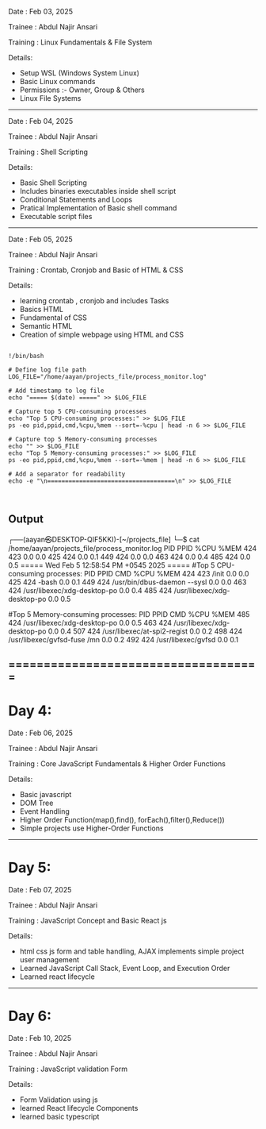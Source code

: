 Date : Feb 03, 2025

Trainee : Abdul Najir Ansari

Training : Linux Fundamentals & File System


Details: 
- Setup WSL (Windows System Linux) 
- Basic Linux commands
- Permissions :- Owner, Group & Others
- Linux File Systems 

-------------------------------------------
Date : Feb 04, 2025

Trainee : Abdul Najir Ansari

Training : Shell Scripting


Details: 
- Basic Shell Scripting 
- Includes binaries executables inside shell script
- Conditional Statements and Loops
- Pratical Implementation of Basic shell command
- Executable script files

--------------------------------------------------------

Date : Feb 05, 2025

Trainee : Abdul Najir Ansari

Training : Crontab, Cronjob and Basic of HTML & CSS


Details: 
- learning crontab , cronjob and includes Tasks
- Basics HTML 
- Fundamental of CSS
- Semantic HTML
- Creation of simple webpage using HTML and CSS 

```

!/bin/bash

# Define log file path
LOG_FILE="/home/aayan/projects_file/process_monitor.log"

# Add timestamp to log file
echo "===== $(date) =====" >> $LOG_FILE

# Capture top 5 CPU-consuming processes
echo "Top 5 CPU-consuming processes:" >> $LOG_FILE
ps -eo pid,ppid,cmd,%cpu,%mem --sort=-%cpu | head -n 6 >> $LOG_FILE

# Capture top 5 Memory-consuming processes
echo "" >> $LOG_FILE
echo "Top 5 Memory-consuming processes:" >> $LOG_FILE
ps -eo pid,ppid,cmd,%cpu,%mem --sort=-%mem | head -n 6 >> $LOG_FILE

# Add a separator for readability
echo -e "\n====================================\n" >> $LOG_FILE



````
## Output
┌──(aayan㉿DESKTOP-QIF5KKI)-[~/projects_file]
└─$ cat /home/aayan/projects_file/process_monitor.log
  PID  PPID %CPU %MEM
  424   423  0.0  0.0
  425   424  0.0  0.1
  449   424  0.0  0.0
  463   424  0.0  0.4
  485   424  0.0  0.5
===== Wed Feb  5 12:58:54 PM +0545 2025 =====
#Top 5 CPU-consuming processes:
  PID  PPID CMD                         %CPU %MEM
  424   423 /init                        0.0  0.0
  425   424 -bash                        0.0  0.1
  449   424 /usr/bin/dbus-daemon --sysl  0.0  0.0
  463   424 /usr/libexec/xdg-desktop-po  0.0  0.4
  485   424 /usr/libexec/xdg-desktop-po  0.0  0.5

#Top 5 Memory-consuming processes:
  PID  PPID CMD                         %CPU %MEM
  485   424 /usr/libexec/xdg-desktop-po  0.0  0.5
  463   424 /usr/libexec/xdg-desktop-po  0.0  0.4
  507   424 /usr/libexec/at-spi2-regist  0.0  0.2
  498   424 /usr/libexec/gvfsd-fuse /mn  0.0  0.2
  492   424 /usr/libexec/gvfsd           0.0  0.1

====================================
--------------------------------------------------------------------------------------

# Day 4:

Date : Feb 06, 2025

Trainee : Abdul Najir Ansari

Training :  Core JavaScript Fundamentals &  Higher Order Functions


Details:
- Basic javascript 
- DOM Tree
- Event Handling
- Higher Order Function(map(),find(), forEach(),filter(),Reduce())
- Simple projects use Higher-Order Functions

--------------------------------------------------------------------------------------

# Day 5:

Date : Feb 07, 2025

Trainee : Abdul Najir Ansari

Training :  JavaScript Concept and Basic React js 


Details:

- html css js form and table handling, AJAX  implements simple project user management   
- Learned JavaScript Call Stack, Event Loop, and Execution Order
- Learned  react lifecycle

--------------------------------------------------------------------------------
# Day 6:

Date : Feb 10, 2025

Trainee : Abdul Najir Ansari

Training :  JavaScript validation Form 

Details:
- Form Validation using js 
- learned React lifecycle Components
- learned basic typescript
